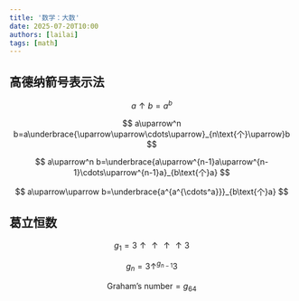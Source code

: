 ```yaml
---
title: '数学：大数'
date: 2025-07-20T10:00
authors: [lailai]
tags: [math]
---
```


<!-- truncate -->

## 高德纳箭号表示法

$$
a\uparrow b=a^b
$$

$$
a\uparrow^n b=a\underbrace{\uparrow\uparrow\cdots\uparrow}_{n\text{个}\uparrow}b
$$

$$
a\uparrow^n b=\underbrace{a\uparrow^{n-1}a\uparrow^{n-1}\cdots\uparrow^{n-1}a}_{b\text{个}a}
$$

$$
a\uparrow\uparrow b=\underbrace{a^{a^{\cdots^a}}}_{b\text{个}a}
$$

## 葛立恒数

$$
g_1=3\uparrow\uparrow\uparrow\uparrow 3
$$

$$
g_n=3\uparrow^{g_{n-1}}3
$$

$$
\text{Graham’s number}=g_{64}
$$
